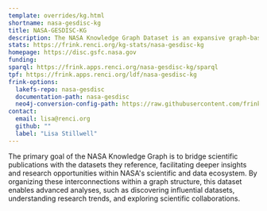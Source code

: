 ```yaml
---
template: overrides/kg.html
shortname: nasa-gesdisc-kg
title: NASA-GESDISC-KG
description: The NASA Knowledge Graph Dataset is an expansive graph-based dataset designed to integrate and interconnect information about satellite datasets, scientific publications, instruments, platforms, projects, data centers, and science keywords. This knowledge graph is particularly focused on datasets managed by NASA's Distributed Active Archive Centers (DAACs), which are NASA's data repositories responsible for archiving and distributing scientific data. In addition to NASA DAACs, the graph includes datasets from 184 data providers worldwide, including various government agencies and academic institutions.
stats: https://frink.renci.org/kg-stats/nasa-gesdisc-kg
homepage: https://disc.gsfc.nasa.gov
funding:
sparql: https://frink.apps.renci.org/nasa-gesdisc-kg/sparql
tpf: https://frink.apps.renci.org/ldf/nasa-gesdisc-kg
frink-options:
  lakefs-repo: nasa-gesdisc
  documentation-path: nasa-gesdisc
  neo4j-conversion-config-path: https://raw.githubusercontent.com/frink-okn/okn-registry/refs/heads/main/docs/registry/neo4j-conf/nasa.yaml
contact:
  email: lisa@renci.org  
  github: ""
  label: "Lisa Stillwell"
---
```

The primary goal of the NASA Knowledge Graph is to bridge scientific publications with the datasets they reference, facilitating deeper insights and research opportunities within NASA's scientific and data ecosystem. By organizing these interconnections within a graph structure, this dataset enables advanced analyses, such as discovering influential datasets, understanding research trends, and exploring scientific collaborations. 
